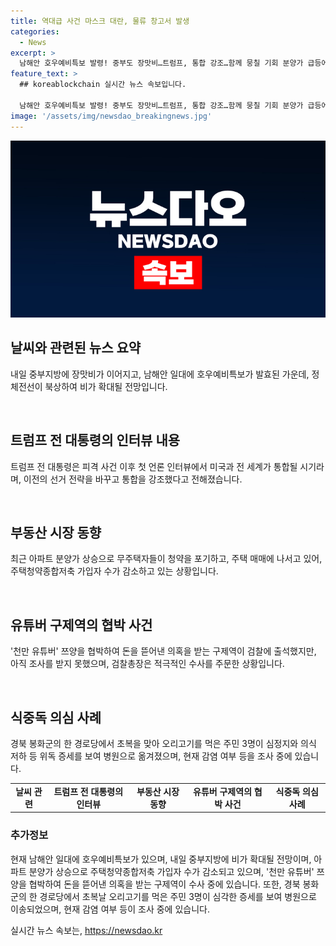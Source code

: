 ```yaml
---
title: 역대급 사건 마스크 대란, 물류 창고서 발생
categories:
  - News
excerpt: >
  남해안 호우예비특보 발령! 중부도 장맛비…트럼프, 통합 강조…함께 뭉칠 기회 분양가 급등에 청약통장 해지 급증 쯔양 협박 의혹 확산…구속수사 검토 초복날 경로당 오리고기로 식중독 여부 조사 중. TV 기사문의/제보 : 카톡/라인 jebo23. [150자]
feature_text: >
  ## koreablockchain 실시간 뉴스 속보입니다.

  남해안 호우예비특보 발령! 중부도 장맛비…트럼프, 통합 강조…함께 뭉칠 기회 분양가 급등에 청약통장 해지 급증 쯔양 협박 의혹 확산…구속수사 검토 초복날 경로당 오리고기로 식중독 여부 조사 중. TV 기사문의/제보 : 카톡/라인 jebo23. [150자]
image: '/assets/img/newsdao_breakingnews.jpg'
---
```


<p><img src="/assets/img/newsdao_breakingnews.jpg" alt="koreablockchain 속보" /></p>

<h2>날씨와 관련된 뉴스 요약</h2>

<p data-ke-size="size16">내일 중부지방에 장맛비가 이어지고, 남해안 일대에 호우예비특보가 발효된 가운데, 정체전선이 북상하여 비가 확대될 전망입니다.</p>

<p data-ke-size="size16">&nbsp;</p>

<h2 data-ke-size="size26">트럼프 전 대통령의 인터뷰 내용</h2>

<p data-ke-size="size16">트럼프 전 대통령은 피격 사건 이후 첫 언론 인터뷰에서 미국과 전 세계가 통합될 시기라며, 이전의 선거 전략을 바꾸고 통합을 강조했다고 전해졌습니다.</p>

<p data-ke-size="size16">&nbsp;</p>

<h2 data-ke-size="size26">부동산 시장 동향</h2>

<p data-ke-size="size16">최근 아파트 분양가 상승으로 무주택자들이 청약을 포기하고, 주택 매매에 나서고 있어, 주택청약종합저축 가입자 수가 감소하고 있는 상황입니다.</p>

<p data-ke-size="size16">&nbsp;</p>

<h2 data-ke-size="size26">유튜버 구제역의 협박 사건</h2>

<p data-ke-size="size16">'천만 유튜버' 쯔양을 협박하여 돈을 뜯어낸 의혹을 받는 구제역이 검찰에 출석했지만, 아직 조사를 받지 못했으며, 검찰총장은 적극적인 수사를 주문한 상황입니다.</p>

<p data-ke-size="size16">&nbsp;</p>

<h2 data-ke-size="size26">식중독 의심 사례</h2>

<p data-ke-size="size16">경북 봉화군의 한 경로당에서 초복을 맞아 오리고기를 먹은 주민 3명이 심정지와 의식 저하 등 위독 증세를 보여 병원으로 옮겨졌으며, 현재 감염 여부 등을 조사 중에 있습니다.</p>

<table>
<tbody>
<tr>
<td style="text-align: center; height: 17px;"><b>날씨 관련</b></td>
<td style="text-align: center; height: 17px;"><b>트럼프 전 대통령의 인터뷰</b></td>
<td style="text-align: center; height: 17px;"><b>부동산 시장 동향</b></td>
<td style="text-align: center; height: 17px;"><b>유튜버 구제역의 협박 사건</b></td>
<td style="text-align: center; height: 17px;"><b>식중독 의심 사례</b></td>
</tr>
</tbody>
</table>

<h3>추가정보</h3>

<p data-ke-size="size16">현재 남해안 일대에 호우예비특보가 있으며, 내일 중부지방에 비가 확대될 전망이며, 아파트 분양가 상승으로 주택청약종합저축 가입자 수가 감소되고 있으며, '천만 유튜버' 쯔양을 협박하여 돈을 뜯어낸 의혹을 받는 구제역이 수사 중에 있습니다. 또한, 경북 봉화군의 한 경로당에서 초복날 오리고기를 먹은 주민 3명이 심각한 증세를 보여 병원으로 이송되었으며, 현재 감염 여부 등이 조사 중에 있습니다.</p>
실시간 뉴스 속보는, <a href="https://newsdao.kr" rel="dofollow">https://newsdao.kr</a>



